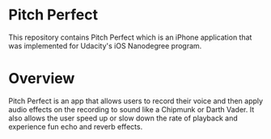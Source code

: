 # Pitch Perfect

This repository contains Pitch Perfect which is an iPhone application that was implemented for Udacity's iOS Nanodegree program.

# Overview

Pitch Perfect is an app that allows users to record their voice and then apply audio effects on the recording to sound 
like a Chipmunk or Darth Vader. It also allows the user speed up or slow down the rate of playback and experience fun echo and reverb effects.

